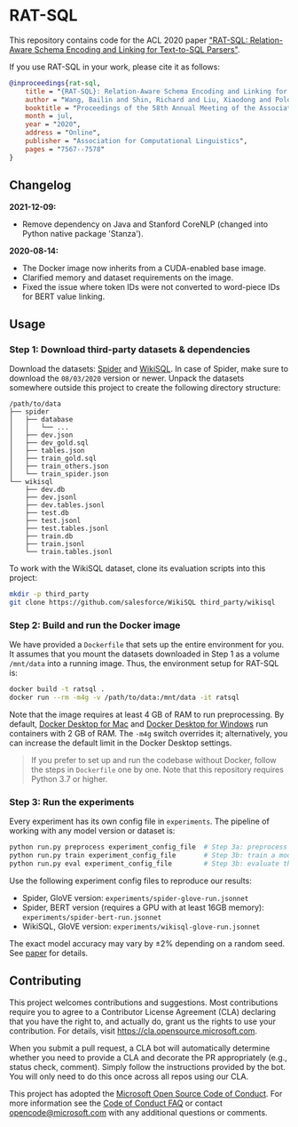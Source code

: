 # RAT-SQL

This repository contains code for the ACL 2020 paper ["RAT-SQL: Relation-Aware Schema Encoding and Linking for Text-to-SQL Parsers"](https://arxiv.org/abs/1911.04942).

If you use RAT-SQL in your work, please cite it as follows:
``` bibtex
@inproceedings{rat-sql,
    title = "{RAT-SQL}: Relation-Aware Schema Encoding and Linking for Text-to-{SQL} Parsers",
    author = "Wang, Bailin and Shin, Richard and Liu, Xiaodong and Polozov, Oleksandr and Richardson, Matthew",
    booktitle = "Proceedings of the 58th Annual Meeting of the Association for Computational Linguistics",
    month = jul,
    year = "2020",
    address = "Online",
    publisher = "Association for Computational Linguistics",
    pages = "7567--7578"
}
```

## Changelog

**2021-12-09:**
- Remove dependency on Java and Stanford CoreNLP (changed into Python native package 'Stanza').

**2020-08-14:**
- The Docker image now inherits from a CUDA-enabled base image.
- Clarified memory and dataset requirements on the image.
- Fixed the issue where token IDs were not converted to word-piece IDs for BERT value linking.  

## Usage

### Step 1: Download third-party datasets & dependencies

Download the datasets: [Spider](https://yale-lily.github.io/spider) and [WikiSQL](https://github.com/salesforce/WikiSQL). In case of Spider, make sure to download the `08/03/2020` version or newer.
Unpack the datasets somewhere outside this project to create the following directory structure:
```
/path/to/data
├── spider
│   ├── database
│   │   └── ...
│   ├── dev.json
│   ├── dev_gold.sql
│   ├── tables.json
│   ├── train_gold.sql
│   ├── train_others.json
│   └── train_spider.json
└── wikisql
    ├── dev.db
    ├── dev.jsonl
    ├── dev.tables.jsonl
    ├── test.db
    ├── test.jsonl
    ├── test.tables.jsonl
    ├── train.db
    ├── train.jsonl
    └── train.tables.jsonl
```

To work with the WikiSQL dataset, clone its evaluation scripts into this project:
``` bash
mkdir -p third_party
git clone https://github.com/salesforce/WikiSQL third_party/wikisql
```

### Step 2: Build and run the Docker image

We have provided a `Dockerfile` that sets up the entire environment for you.
It assumes that you mount the datasets downloaded in Step 1 as a volume `/mnt/data` into a running image.
Thus, the environment setup for RAT-SQL is:
``` bash
docker build -t ratsql .
docker run --rm -m4g -v /path/to/data:/mnt/data -it ratsql
```
Note that the image requires at least 4 GB of RAM to run preprocessing.
By default, [Docker Desktop for Mac](https://hub.docker.com/editions/community/docker-ce-desktop-mac/) and [Docker Desktop for Windows](https://hub.docker.com/editions/community/docker-ce-desktop-windows) run containers with 2 GB of RAM.
The `-m4g` switch overrides it; alternatively, you can increase the default limit in the Docker Desktop settings.

> If you prefer to set up and run the codebase without Docker, follow the steps in `Dockerfile` one by one.
> Note that this repository requires Python 3.7 or higher.

### Step 3: Run the experiments

Every experiment has its own config file in `experiments`.
The pipeline of working with any model version or dataset is: 

``` bash
python run.py preprocess experiment_config_file  # Step 3a: preprocess the data
python run.py train experiment_config_file       # Step 3b: train a model
python run.py eval experiment_config_file        # Step 3b: evaluate the results
```

Use the following experiment config files to reproduce our results:

* Spider, GloVE version: `experiments/spider-glove-run.jsonnet`
* Spider, BERT version (requires a GPU with at least 16GB memory): `experiments/spider-bert-run.jsonnet`
* WikiSQL, GloVE version: `experiments/wikisql-glove-run.jsonnet`

The exact model accuracy may vary by ±2% depending on a random seed. See [paper](https://arxiv.org/abs/1911.04942) for details.


## Contributing

This project welcomes contributions and suggestions.  Most contributions require you to agree to a
Contributor License Agreement (CLA) declaring that you have the right to, and actually do, grant us
the rights to use your contribution. For details, visit https://cla.opensource.microsoft.com.

When you submit a pull request, a CLA bot will automatically determine whether you need to provide
a CLA and decorate the PR appropriately (e.g., status check, comment). Simply follow the instructions
provided by the bot. You will only need to do this once across all repos using our CLA.

This project has adopted the [Microsoft Open Source Code of Conduct](https://opensource.microsoft.com/codeofconduct/).
For more information see the [Code of Conduct FAQ](https://opensource.microsoft.com/codeofconduct/faq/) or
contact [opencode@microsoft.com](mailto:opencode@microsoft.com) with any additional questions or comments.
